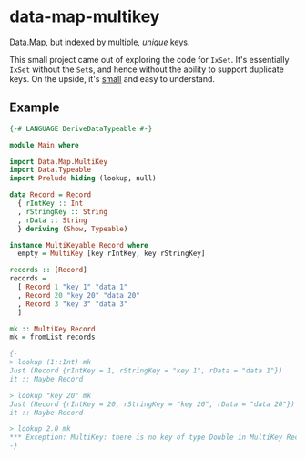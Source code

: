 # data-map-multikey
Data.Map, but indexed by multiple, *unique* keys. 

This small project came out of exploring the code for `IxSet`. It's essentially `IxSet` without the `Set`s, and hence without the ability to support duplicate keys. On the upside, it's [small](https://github.com/jhickner/data-map-multikey/blob/master/Data/Map/MultiKey.hs) and easy to understand.

## Example

```haskell
{-# LANGUAGE DeriveDataTypeable #-}

module Main where

import Data.Map.MultiKey
import Data.Typeable
import Prelude hiding (lookup, null)

data Record = Record
  { rIntKey :: Int
  , rStringKey :: String
  , rData :: String
  } deriving (Show, Typeable)

instance MultiKeyable Record where 
  empty = MultiKey [key rIntKey, key rStringKey]

records :: [Record]
records =
  [ Record 1 "key 1" "data 1"
  , Record 20 "key 20" "data 20"
  , Record 3 "key 3" "data 3"
  ]

mk :: MultiKey Record
mk = fromList records

{-
> lookup (1::Int) mk
Just (Record {rIntKey = 1, rStringKey = "key 1", rData = "data 1"})
it :: Maybe Record

> lookup "key 20" mk
Just (Record {rIntKey = 20, rStringKey = "key 20", rData = "data 20"})
it :: Maybe Record

> lookup 2.0 mk
*** Exception: MultiKey: there is no key of type Double in MultiKey Record
-}
```


